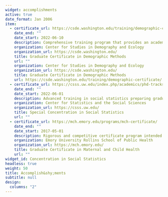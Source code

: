 ```yaml
---
widget: accomplishments
active: true
date_format: Jan 2006
item:
  - certificate_url: https://csde.washington.edu/training/demographic-certificate/
    date_end: ""
    date_start: 2022-06-10
    description: Comprehensive training program that provides an academic pathway to advanced population research at UW. The program courses integrate a variety of disciplines and core demography, a professional development seminar series, a weekly research seminar, and opportunities for research collaboration with faculty affiliates.
    organization: Center for Studies in Demography and Ecology
    organization_url: https://csde.washington.edu/
    title: Graduate Certificate in Demographic Methods
    url: ""
    organization: Center for Studies in Demography and Ecology 
    organization_url: https://csde.washington.edu/
    title: Graduate Certificate in Demographic Methods
    url: https://csde.washington.edu/training/demographic-certificate/
  - certificate_url: https://csss.uw.edu/index.php/academics/phd-tracks
    date_end: ""
    date_start: 2022-06-01
    description: Advanced training in social statistics preparing graduate students for independent research and teaching careers in quantitative social sciences.
    organization: Center for Statistics and the Social Sciences
    organization_url: https://csss.uw.edu/
    title: Special Concentration in Social Statistics
    url: ""
  - certificate_url: https://mch.emory.edu/programs/mch-certificate/
    date_end: ""
    date_start: 2017-05-01
    description: Rigorous and competitive certificate program intended for graduate students who are committed to the development and promotion of the Maternal and Child Health (MCH) field.
    organization: Emory University Rollins School of Public Health
    organization_url: https://mch.emory.edu/
    title: Graduate Certificate in Maternal and Child Health
    url: ""
widget_id: Concentration in Social Statistics
headless: true
weight: 50
title: Accomplish&shy;ments
subtitle: null
design:
  columns: "2"
---
```

